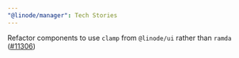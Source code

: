 ```yaml
---
"@linode/manager": Tech Stories
---
```


Refactor components to use `clamp` from `@linode/ui` rather than `ramda` ([#11306](https://github.com/linode/manager/pull/11306))
